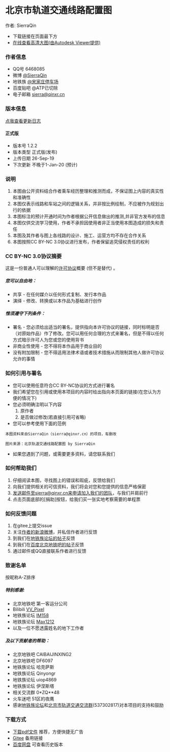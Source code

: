 # 北京市轨道交通线路配置图
作者: SierraQin
- 下载链接在页面最下方
- [在线查看高清大图(由Autodesk Viewer提供)](https://autode.sk/2IyFUtK)

### 作者信息
- QQ号 6468085
- 微博 [@SierraQin](http://weibo.com/u/5705742986)
- 地铁族 [@宋家庄停车场](http://www.ditiezu.com/space-uid-535347.html)
- 百度贴吧 @ATP已切除
- 电子邮箱 sierra@qinxr.cn

### 版本信息
[点我查看更新日志](https://gitee.com/SierraQin/metro/blob/master/%E9%85%8D%E7%BA%BF%E5%9B%BE/README.md)
#### 正式版
- 版本号 1.2.2
- 版本类型 正式版(发布)
- 上传日期 26-Sep-19
- 下次更新 不晚于1-Jan-20 (预计)

### 说明
1. 本图由公开资料结合作者乘车经历整理和推测而成，不保证图上内容的真实性和准确性
2. 本图仅表示线路和车站之间的逻辑关系，并非按比例绘制，不应被作为规划出行的依据
3. 本图标注的预计开通时间为作者根据公开信息做出的推测,并非官方发布的信息
4. 本图仅供交流学习使用，作者不承担因使用者非正当使用本图造成的损失和责任
5. 本图及其作者与图上各线路的设计、施工、运营方均不存在合作关系
6. 本图按照CC BY-NC 3.0协议进行发布，作者保留追究侵权责任的权利

### CC BY-NC 3.0协议摘要
这是一份普通人可以理解的[许可协议](http://creativecommons.org/licenses/by-nc/3.0/cn/)概要 (但不是替代) 。
##### 您可以自由地：
- 共享 - 在任何媒介以任何形式复制、发行本作品
- 演绎 - 修改、转换或以本作品为基础进行创作
##### 惟须遵守下列条件：
- 署名 - 您必须给出适当的署名，提供指向本许可协议的链接，同时标明是否（对原始作品）作了修改。您可以用任何合理的方式来署名，但是不得以任何方式暗示许可人为您或您的使用背书
- 非商业性使用 - 您不得将本作品用于商业目的
- 没有附加限制 - 您不得适用法律术语或者技术措施从而限制其他人做许可协议允许的事情

### 如何引用与署名
- 您可以使用任意符合CC BY-NC协议的方式进行署名
- 我们希望您在引用或使用本项目的内容时给出指向本页面的链接(在您认为方便的情况下)
- 您必须明确注明以下内容
  1. 原作者
  2. 是否做过修改(若直接引用可省略)
- 您可以参考使用下面的范例
```
本图资料来自SierraQin（sierra@qinxr.cn）的项目，有删改
```

```
图片来源：北京轨道交通线路配置图 by SierraQin
```
- 如果您遇到了问题，或需要更多资料，请您联系我们


### 如何帮助我们
1. 仔细阅读本图，寻找图上的错误和瑕疵，反馈给我们
2. 向我们提供相关的可信资料，我们将会对您和您提供的信息严格保密
3. 发送邮件至sierra@qinxr.cn来申请加入我们的团队，与我们并肩前行
4. 点击页面底部的[捐助]按钮，给我们买一张实地考察需要的单程票

### 如何反馈问题
1. 在gitee上提交issue
2. 关注[作者的新浪微博](http://weibo.com/u/5705742986)，并私信作者进行反馈
3. 到我们在[地铁族论坛的帖子](http://www.ditiezu.com/thread-584597-1-1.html)反馈
4. 到我们在[百度北京地铁吧的帖子](http://tieba.baidu.com/p/5680628556)反馈
5. 通过邮件或QQ直接联系作者进行反馈

### 致谢名单
按昵称A-Z排序
##### 特别感谢:
- 北京地铁吧 第一客运分公司
- Bilibili [VV_Pixel](https://space.bilibili.com/97038991/#/)
- 地铁族论坛 [IM158](http://www.ditiezu.com/space-uid-589997.html)
- 地铁族论坛 [Max1212](http://www.ditiezu.com/space-uid-499794.html)
- 以及一位不愿透露姓名的地下工作者
##### 及以下贡献者的帮助：
- 北京地铁吧 CAIBAIJINXING2
- 北京地铁吧 DF6097
- 地铁族论坛 哈克萨斯
- 地铁族论坛 Qinyongr
- 地铁族论坛 uiop4869
- 地铁族论坛 伊涅斯塔
- 相关交流群 0*ZQ**48
- 火车迷吧 51区的夜鹰
- 感谢[地铁族论坛](http://www.ditiezu.com)和[北京市轨道交通交流群](http://jq.qq.com/?_wv=1027&k=5GpzFjx)(537302817)对本项目的支持和鼓励

### 下载方式
- [下载pdf文件](https://gitee.com/SierraQin/metro/blob/master/%E9%85%8D%E7%BA%BF%E5%9B%BE/README.md) 推荐，方便快捷无广告
- [Gitee](http://gitee.com/SierraQin/metro/tree/master/%E9%85%8D%E7%BA%BF%E5%9B%BE) 备用链接
- [百度网盘](http://pan.baidu.com/s/1WTigzcqkvhIdhol0pD-WOg) 可查看历史版本
